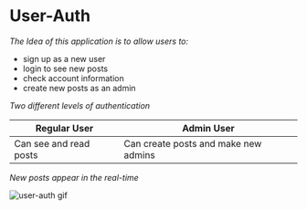 # User-Auth 

*The Idea of this application is to allow users to:*
- sign up as a new user
- login to see new posts
- check account information
- create new posts as an admin

*Two different levels of authentication*

Regular User | Admin User
------------ | -------------
Can see and read posts | Can create posts and make new admins

*New posts appear in the real-time*

![user-auth gif](auth.gif)

